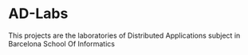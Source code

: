 # AD-Labs
This projects are the laboratories of Distributed Applications subject in Barcelona School Of Informatics
